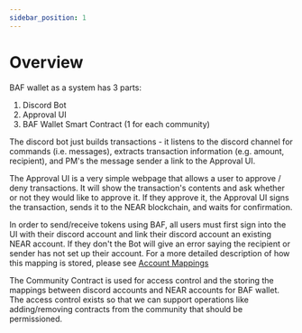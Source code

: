```yaml
---
sidebar_position: 1
---
```


# Overview

BAF wallet as a system has 3 parts:

1. Discord Bot
2. Approval UI
3. BAF Wallet Smart Contract (1 for each community)

The discord bot just builds transactions - it listens to the discord channel for commands (i.e. messages), extracts transaction information (e.g. amount, recipient), and PM's the message sender a link to the Approval UI.

The Approval UI is a very simple webpage that allows a user to approve / deny transactions. It will show the transaction's contents and ask whether or not they would like to approve it. If they approve it, the Approval UI signs the transaction, sends it to the NEAR blockchain, and waits for confirmation.

In order to send/receive tokens using BAF, all users must first sign into the UI with their discord account and link their discord account an existing NEAR account. If they don't the Bot will give an error saying the recipient or sender has not set up their account. For a more detailed description of how this mapping is stored, please see [Account Mappings](./AccountMappings.md)

The Community Contract is used for access control and the storing the mappings between discord accounts and NEAR accounts for BAF wallet. The access control exists so that we can support operations like adding/removing contracts from the community that should be permissioned.